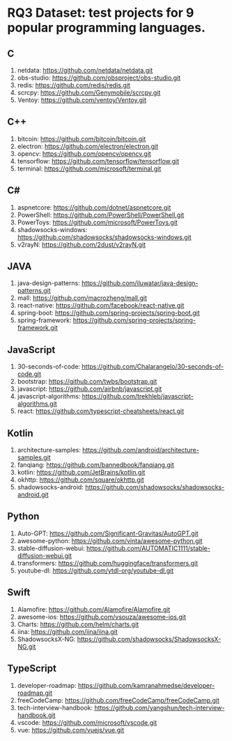 # RQ3 Dataset: test projects for 9 popular programming languages.
## C
1. netdata: https://github.com/netdata/netdata.git
2. obs-studio: https://github.com/obsproject/obs-studio.git
3. redis: https://github.com/redis/redis.git
4. scrcpy: https://github.com/Genymobile/scrcpy.git
5. Ventoy: https://github.com/ventoy/Ventoy.git

## C++
1. bitcoin: https://github.com/bitcoin/bitcoin.git
2. electron: https://github.com/electron/electron.git
3. opencv: https://github.com/opencv/opencv.git
4. tensorflow: https://github.com/tensorflow/tensorflow.git
5. terminal: https://github.com/microsoft/terminal.git
 
## C#
1. aspnetcore: https://github.com/dotnet/aspnetcore.git
2. PowerShell: https://github.com/PowerShell/PowerShell.git
3. PowerToys: https://github.com/microsoft/PowerToys.git
4. shadowsocks-windows: https://github.com/shadowsocks/shadowsocks-windows.git 
5. v2rayN: https://github.com/2dust/v2rayN.git

## JAVA
1. java-design-patterns: https://github.com/iluwatar/java-design-patterns.git
2. mall: https://github.com/macrozheng/mall.git
3. react-native: https://github.com/facebook/react-native.git
4. spring-boot: https://github.com/spring-projects/spring-boot.git
5. spring-framework: https://github.com/spring-projects/spring-framework.git

## JavaScript
1. 30-seconds-of-code: https://github.com/Chalarangelo/30-seconds-of-code.git
2. bootstrap: https://github.com/twbs/bootstrap.git
3. javascript: https://github.com/airbnb/javascript.git
4. javascript-algorithms: https://github.com/trekhleb/javascript-algorithms.git
5. react: https://github.com/typescript-cheatsheets/react.git

## Kotlin
1. architecture-samples: https://github.com/android/architecture-samples.git
2. fanqiang: https://github.com/bannedbook/fanqiang.git
3. kotlin: https://github.com/JetBrains/kotlin.git
4. okhttp: https://github.com/square/okhttp.git
5. shadowsocks-android: https://github.com/shadowsocks/shadowsocks-android.git

## Python
1. Auto-GPT: https://github.com/Significant-Gravitas/AutoGPT.git
2. awesome-python: https://github.com/vinta/awesome-python.git  
3. stable-diffusion-webui: https://github.com/AUTOMATIC1111/stable-diffusion-webui.git
4. transformers: https://github.com/huggingface/transformers.git
5. youtube-dl: https://github.com/ytdl-org/youtube-dl.git

## Swift
1. Alamofire: https://github.com/Alamofire/Alamofire.git 
2. awesome-ios: https://github.com/vsouza/awesome-ios.git
3. Charts: https://github.com/helm/charts.git
4. iina: https://github.com/iina/iina.git 
5. ShadowsocksX-NG: https://github.com/shadowsocks/ShadowsocksX-NG.git

## TypeScript
1. developer-roadmap: https://github.com/kamranahmedse/developer-roadmap.git
2. freeCodeCamp: https://github.com/freeCodeCamp/freeCodeCamp.git
3. tech-interview-handbook: https://github.com/yangshun/tech-interview-handbook.git
4. vscode:  https://github.com/microsoft/vscode.git
5. vue: https://github.com/vuejs/vue.git

